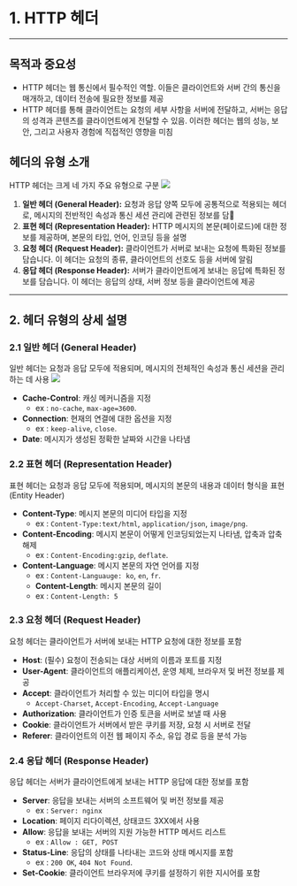 
# 1. HTTP 헤더

---

## 목적과 중요성
- HTTP 헤더는 웹 통신에서 필수적인 역할. 이들은 클라이언트와 서버 간의 통신을 매개하고, 데이터 전송에 필요한 정보를 제공
- HTTP 헤더를 통해 클라이언트는 요청의 세부 사항을 서버에 전달하고, 서버는 응답의 성격과 콘텐츠를 클라이언트에게 전달할 수 있음. 이러한 헤더는 웹의 성능, 보안, 그리고 사용자 경험에 직접적인 영향을 미침

## 헤더의 유형 소개
HTTP 헤더는 크게 네 가지 주요 유형으로 구분
![](https://velog.velcdn.com/images/k-minsik/post/b8945f00-dcc5-41c9-8917-4a1a4997e98d/image.png)


1. **일반 헤더 (General Header):** 요청과 응답 양쪽 모두에 공통적으로 적용되는 헤더로, 메시지의 전반적인 속성과 통신 세션 관리에 관련된 정보를 담
2. **표현 헤더 (Representation Header):** HTTP 메시지의 본문(페이로드)에 대한 정보를 제공하며, 본문의 타입, 언어, 인코딩 등을 설명
3. **요청 헤더 (Request Header):** 클라이언트가 서버로 보내는 요청에 특화된 정보를 담습니다. 이 헤더는 요청의 종류, 클라이언트의 선호도 등을 서버에 알림
4. **응답 헤더 (Response Header):** 서버가 클라이언트에게 보내는 응답에 특화된 정보를 담습니다. 이 헤더는 응답의 상태, 서버 정보 등을 클라이언트에 제공

---

## 2. 헤더 유형의 상세 설명

### 2.1 일반 헤더 (General Header)
일반 헤더는 요청과 응답 모두에 적용되며, 메시지의 전체적인 속성과 통신 세션을 관리하는 데 사용
![](https://velog.velcdn.com/images/k-minsik/post/c3511e33-1753-420e-a65c-e1432b04bdfb/image.png)


- **Cache-Control**: 캐싱 메커니즘을 지정
  - ex : `no-cache`, `max-age=3600`.
- **Connection**: 현재의 연결에 대한 옵션을 지정
  - ex : `keep-alive`, `close`.
- **Date**: 메시지가 생성된 정확한 날짜와 시간을 나타냄

### 2.2 표현 헤더 (Representation Header)
표현 헤더는 요청과 응답 모두에 적용되며, 메시지의 본문의 내용과 데이터 형식을 표현 (Entity Header)

- **Content-Type**: 메시지 본문의 미디어 타입을 지정
  - ex : `Content-Type:text/html`, `application/json`, `image/png`.
- **Content-Encoding**: 메시지 본문이 어떻게 인코딩되었는지 나타냄, 압축과 압축 해제
   - ex : `Content-Encoding:gzip`, `deflate`.
- **Content-Language**: 메시지 본문의 자연 언어를 지정
  - ex : `Content-Languauge: ko`, `en`, `fr`.
  - **Content-Length**: 메시지 본문의 길이
  - ex : `Content-Length: 5`

### 2.3 요청 헤더 (Request Header)
요청 헤더는 클라이언트가 서버에 보내는 HTTP 요청에 대한 정보를 포함

- **Host**: (필수) 요청이 전송되는 대상 서버의 이름과 포트를 지정
- **User-Agent**: 클라이언트의 애플리케이션, 운영 체제, 브라우저 및 버전 정보를 제공
- **Accept**: 클라이언트가 처리할 수 있는 미디어 타입을 명시
	- `Accept-Charset`, `Accept-Encoding`, `Accept-Language`
- **Authorization**: 클라이언트가 인증 토큰을 서버로 보낼 때 사용
- **Cookie**: 클라이언트가 서버에서 받은 쿠키를 저장, 요청 시 서버로 전달
- **Referer**: 클라이언트의 이전 웹 페이지 주소, 유입 경로 등을 분석 가능


### 2.4 응답 헤더 (Response Header)
응답 헤더는 서버가 클라이언트에게 보내는 HTTP 응답에 대한 정보를 포함

- **Server**: 응답을 보내는 서버의 소프트웨어 및 버전 정보를 제공
  - ex : `Server: nginx`
- **Location**: 페이지 리다이렉션, 상태코드 3XX에서 사용
- **Allow**: 응답을 보내는 서버의 지원 가능한 HTTP 메서드 리스트
	- ex : `Allow : GET, POST`
- **Status-Line**: 응답의 상태를 나타내는 코드와 상태 메시지를 포함
  - ex : `200 OK`, `404 Not Found`.
- **Set-Cookie**: 클라이언트 브라우저에 쿠키를 설정하기 위한 지시어를 포함
